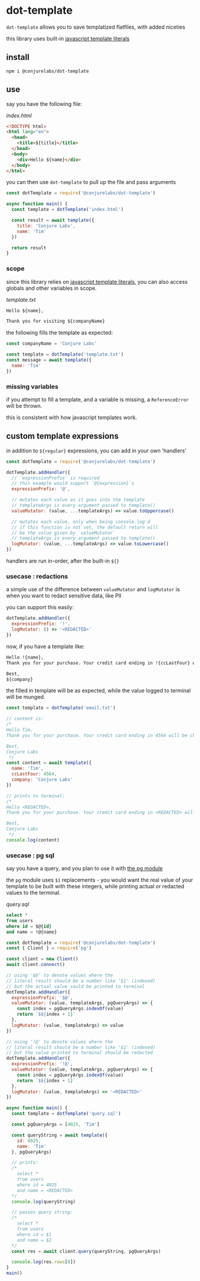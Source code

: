 # dot-template

`dot-template` allows you to save templatized flatfiles, with added niceties

this library uses built-in [javascript template literals](https://developer.mozilla.org/en-US/docs/Web/JavaScript/Reference/Template_literals)

## install

```
npm i @conjurelabs/dot-template
```

## use

say you have the following file:

_index.html_
```html
<!DOCTYPE html>
<html lang="en">
  <head>
    <title>${title}</title>
  </head>
  <body>
    <div>Hello ${name}</div>
  </body>
</html>
```

you can then use `dot-template` to pull up the file and pass arguments

```js
const dotTemplate = require('@conjurelabs/dot-template')

async function main() {
  const template = dotTemplate('index.html')

  const result = await template({
    title: 'Conjure Labs',
    name: 'Tim'
  })

  return result
}
```

### scope

since this library relies on [javascript template literals](https://developer.mozilla.org/en-US/docs/Web/JavaScript/Reference/Template_literals), you can also access globals and other variables in scope.

_template.txt_
```txt
Hello ${name},

Thank you for visiting ${companyName}
```

the following fills the template as expected:

```js
const companyName = 'Conjure Labs'

const template = dotTemplate('template.txt')
const message = await template({
  name: 'Tim'
})
```

### missing variables

if you attempt to fill a template, and a variable is missing, a `ReferenceError` will be thrown.

this is consistent with how javascript templates work.

## custom template expressions

in addition to `${regular}` expressions, you can add in your own 'handlers'

```js
const dotTemplate = require('@conjurelabs/dot-template')

dotTemplate.addHandler({
  // `expressionPrefix` is required
  // this example would support `@{expression}`s
  expressionPrefix: '@',

  // mutates each value as it goes into the template
  // templateArgs is every argument passed to template()
  valueMutator: (value, ...templateArgs) => value.toUppercase()

  // mutates each value, only when being console.log'd
  // if this function is not set, the default return will
  // be the value given by `valueMutator`
  // templateArgs is every argument passed to template()
  logMutator: (value, ...templateArgs) => value.toLowercase()
})
```

handlers are run in-order, after the built-in `${}`

### usecase : redactions

a simple use of the difference between `valueMutator` and `logMutator` is when you want to redact sensitive data, like PII

you can support this easily:

```js
dotTemplate.addHandler({
  expressionPrefix: '!',
  logMutator: () => '<REDACTED>'
})
```

now, if you have a template like:

```txt
Hello !{name},
Thank you for your purchase. Your credit card ending in !{ccLastFour} will be charged in two days.

Best,
${company}
```

the filled in template will be as expected, while the value logged to terminal will be munged.

```js
const template = dotTemplate('email.txt')

// content is:
/*
Hello Tim,
Thank you for your purchase. Your credit card ending in 4564 will be charged in two days.

Best,
Conjure Labs
 */
const content = await template({
  name: 'Tim',
  ccLastFour: 4564,
  company: 'Conjure Labs'
})

// prints to terminal:
/*
Hello <REDACTED>,
Thank you for your purchase. Your credit card ending in <REDACTED> will be charged in two days.

Best,
Conjure Labs
 */
console.log(content)
```

### usecase : pg sql

say you have a query, and you plan to use it with [the pg module](https://node-postgres.com/)

the `pg` module uses `$1` replacements - you would want the real value of your template to be built with these integers, while printing actual or redacted values to the terminal.

_query.sql_
```sql
select *
from users
where id = $@{id}
and name = !@{name}
```

```js
const dotTemplate = require('@conjurelabs/dot-template')
const { Client } = require('pg')

const client = new Client()
await client.connect()

// using '$@' to denote values where the
// literal result should be a number like '$1' (indexed)
// but the actual value sould be printed to terminal
dotTemplate.addHandler({
  expressionPrefix: '$@',
  valueMutator: (value, templateArgs, pgQueryArgs) => {
    const index = pgQueryArgs.indexOf(value)
    return `$${index + 1}`
  },
  logMutator: (value, templateArgs) => value
})

// using '!@' to denote values where the
// literal result should be a number like '$1' (indexed)
// but the value printed to terminal should be redacted
dotTemplate.addHandler({
  expressionPrefix: '!@',
  valueMutator: (value, templateArgs, pgQueryArgs) => {
    const index = pgQueryArgs.indexOf(value)
    return `$${index + 1}`
  },
  logMutator: (value, templateArgs) => '<REDACTED>'
})

async function main() {
  const template = dotTemplate('query.sql')

  const pgQueryArgs = [4025, 'Tim']

  const queryString = await template({
    id: 4025,
    name: 'Tim'
  }, pgQueryArgs)

  // prints:
  /*
    select *
    from users
    where id = 4025
    and name = <REDACTED>
  */
  console.log(queryString)

  // passes query string:
  /*
    select *
    from users
    where id = $1
    and name = $2
  */
  const res = await client.query(queryString, pgQueryArgs)

  console.log(res.rows[0])
}
main()
```
